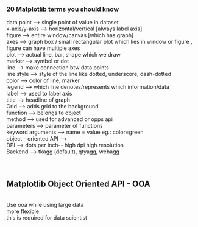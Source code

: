 <h3> 20 Matplotlib terms you should know </h3>
data point --> single point of value in dataset
<br>
x-axis/y-axis --> horizontal/vertical [always label axis]
<br>
figure --> entire window/canvas [which has graph]
<br>
axes --> graph box / small rectangular plot which lies in window or figure , figure can have multiple axes
<br>
plot --> actual line, bar, shape which we draw
<br>
marker --> symbol or dot 
<br>
line  --> make connection btw data points
<br>
line style --> style of the line like dotted, underscore, dash-dotted
<br>
color --> color of line, marker
<br>
legend --> which line denotes/represents which information/data
<br>
label --> used to label axis
<br>
title --> headline of graph
<br>
Grid --> adds grid to the background 
<br>
function --> belongs to object
<br>
method --> used for advanced or opps api
<br>
parameters --> parameter of functions
<br>
keyword arguments --> name = value eg.: color=green 
<br>
object - oriented API --> 
<br>
DPI --> dots per inch-- high dpi high resolution 
<br>
Backend --> tkagg (default), qtyagg, webagg
<br>
<br>
<br>
<h2>Matplotlib Object Oriented API - OOA</h2>
<br>
Use ooa while using large data
<br>
more flexible
<br>
this is required for data scientist
